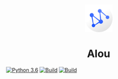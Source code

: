 <p align="center">
  <img src="/Programa/assets/logo.png" alt="drawing" width="75"/>
  <h1 align="center">Alou</h1>
</p>

[![Python 3.6](https://img.shields.io/badge/python-3.9-yellow.svg)](https://www.python.org/)
[![Build](https://img.shields.io/badge/Supported_OS-Windows-orange.svg)]()
[![Build](https://img.shields.io/badge/Supported_OS-Linux-orange.svg)]()
